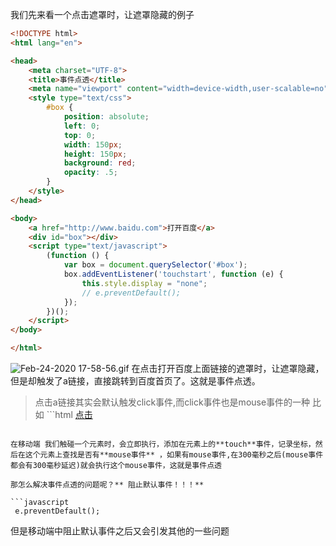 我们先来看一个点击遮罩时，让遮罩隐藏的例子

```html
<!DOCTYPE html>
<html lang="en">

<head>
	<meta charset="UTF-8">
	<title>事件点透</title>
	<meta name="viewport" content="width=device-width,user-scalable=no" />
	<style type="text/css">
		#box {
			position: absolute;
			left: 0;
			top: 0;
			width: 150px;
			height: 150px;
			background: red;
			opacity: .5;
		}
	</style>
</head>

<body>
	<a href="http://www.baidu.com">打开百度</a>
	<div id="box"></div>
	<script type="text/javascript">
		(function () {
			var box = document.querySelector('#box');
			box.addEventListener('touchstart', function (e) {
				this.style.display = "none";
				// e.preventDefault();
			});
		})();
	</script>
</body>

</html>
```
![Feb-24-2020 17-58-56.gif](http://182.92.243.204/usr/uploads/2020/02/2582427219.gif)
在点击打开百度上面链接的遮罩时，让遮罩隐藏，但是却触发了a链接，直接跳转到百度首页了。这就是事件点透。
> 点击a链接其实会默认触发click事件,而click事件也是mouse事件的一种
比如 ```html
<a href="javascript:alert(1);">点击</a>
```

在移动端 我们触碰一个元素时，会立即执行，添加在元素上的**touch**事件，记录坐标，然后在这个元素上查找是否有**mouse事件** ，如果有mouse事件,在300毫秒之后(mouse事件都会有300毫秒延迟)就会执行这个mouse事件，这就是事件点透

那怎么解决事件点透的问题呢？** 阻止默认事件！！！**

```javascript
 e.preventDefault();
```

但是移动端中阻止默认事件之后又会引发其他的一些问题



